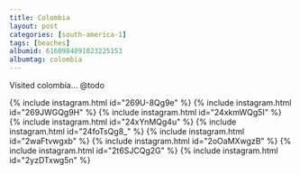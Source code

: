 ```yaml
---
title: Colombia
layout: post
categories: [south-america-1]
tags: [beaches]
albumid: 6160984091023225153
albumtag: colombia
---
```

Visited colombia... @todo

{% include instagram.html id="269U-8Qg9e" %}
{% include instagram.html id="269JWGQg9H" %}
{% include instagram.html id="24xkmWQg5I" %}
{% include instagram.html id="24xYnMQg4u" %}
{% include instagram.html id="24foTsQg8_" %}
{% include instagram.html id="2waFtvwgxb" %}
{% include instagram.html id="2oOaMXwgzB" %}
{% include instagram.html id="2t6SJCQg2G" %}
{% include instagram.html id="2yzDTxwg5n" %}
